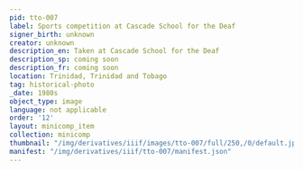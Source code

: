 ```yaml
---
pid: tto-007
label: Sports competition at Cascade School for the Deaf
signer_birth: unknown
creator: unknown
description_en: Taken at Cascade School for the Deaf
description_sp: coming soon
description_fr: coming soon
location: Trinidad, Trinidad and Tobago
tag: historical-photo
_date: 1980s
object_type: image
language: not applicable
order: '12'
layout: minicomp_item
collection: minicomp
thumbnail: "/img/derivatives/iiif/images/tto-007/full/250,/0/default.jpg"
manifest: "/img/derivatives/iiif/tto-007/manifest.json"
---
```

